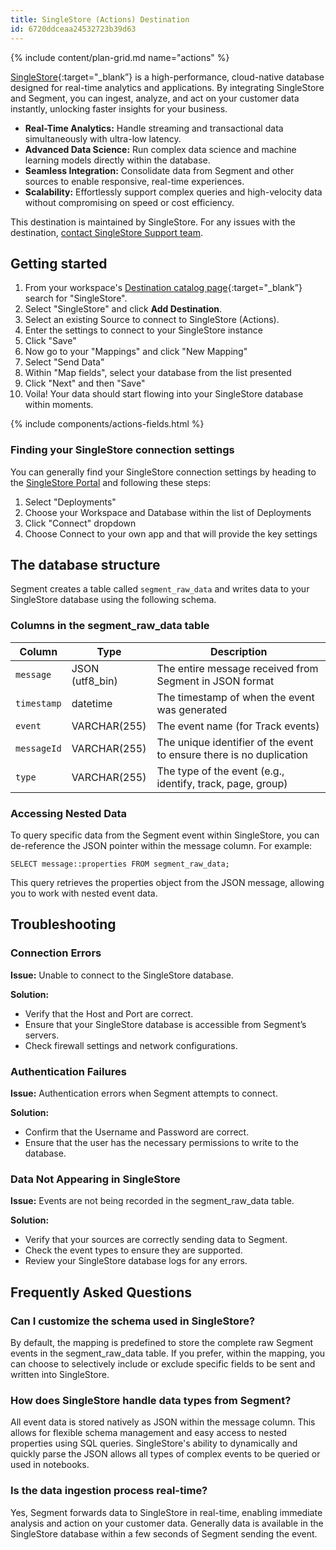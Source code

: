 ```yaml
---
title: SingleStore (Actions) Destination
id: 6720ddceaa24532723b39d63
---
```


{% include content/plan-grid.md name="actions" %}

[SingleStore](https://singlestore.com/?utm_source=segmentio&utm_medium=docs&utm_campaign=partners){:target="_blank”} is a high-performance, cloud-native database designed for real-time analytics and applications. By integrating SingleStore and Segment, you can ingest, analyze, and act on your customer data instantly, unlocking faster insights for your business.
* **Real-Time Analytics:** Handle streaming and transactional data simultaneously with ultra-low latency.
* **Advanced Data Science:** Run complex data science and machine learning models directly within the database.
* **Seamless Integration:** Consolidate data from Segment and other sources to enable responsive, real-time experiences.
* **Scalability:** Effortlessly support complex queries and high-velocity data without compromising on speed or cost efficiency.

This destination is maintained by SingleStore. For any issues with the destination, [contact SingleStore Support team](https://support.singlestore.com/).

## Getting started

1. From your workspace's [Destination catalog page](https://app.segment.com/goto-my-workspace/destinations/catalog){:target="_blank”} search for "SingleStore".
2. Select "SingleStore" and click **Add Destination**.
3. Select an existing Source to connect to SingleStore (Actions).
4. Enter the settings to connect to your SingleStore instance
5. Click "Save"
6. Now go to your "Mappings" and click "New Mapping"
7. Select "Send Data"
8. Within "Map fields", select your database from the list presented
9. Click "Next" and then "Save"
10. Voila!  Your data should start flowing into your SingleStore database within moments.

{% include components/actions-fields.html %}

### Finding your SingleStore connection settings
You can generally find your SingleStore connection settings by heading to the [SingleStore Portal](https://portal.singlestore.com) and following these steps:
1. Select "Deployments"
2. Choose your Workspace and Database within the list of Deployments
3. Click "Connect" dropdown
4. Choose Connect to your own app and that will provide the key settings

## The database structure
Segment creates a table called `segment_raw_data` and writes data to your SingleStore database using the following schema.

### Columns in the segment_raw_data table
|Column|	Type	|Description|
|-|-|-|
|`message`|	JSON (utf8_bin)|	The entire message received from Segment in JSON format|
|`timestamp`|	datetime|	The timestamp of when the event was generated|
|`event`|	VARCHAR(255)|	The event name (for Track events)|
|`messageId`|	VARCHAR(255)|	The unique identifier of the event to ensure there is no duplication|
|`type`|	VARCHAR(255)|	The type of the event (e.g., identify, track, page, group)|


### Accessing Nested Data
To query specific data from the Segment event within SingleStore, you can de-reference the JSON pointer within the message column. For example:
```
SELECT message::properties FROM segment_raw_data;
```
This query retrieves the properties object from the JSON message, allowing you to work with nested event data.

## Troubleshooting

### Connection Errors
**Issue:** Unable to connect to the SingleStore database.

**Solution:**
* Verify that the Host and Port are correct.
* Ensure that your SingleStore database is accessible from Segment’s servers.
* Check firewall settings and network configurations.

### Authentication Failures
**Issue:** Authentication errors when Segment attempts to connect.

**Solution:**
* Confirm that the Username and Password are correct.
* Ensure that the user has the necessary permissions to write to the database.

### Data Not Appearing in SingleStore
**Issue:** Events are not being recorded in the segment_raw_data table.

**Solution:**
* Verify that your sources are correctly sending data to Segment.
* Check the event types to ensure they are supported.
* Review your SingleStore database logs for any errors.

## Frequently Asked Questions
### Can I customize the schema used in SingleStore?

By default, the mapping is predefined to store the complete raw Segment events in the segment_raw_data table. If you prefer, within the mapping, you can choose to selectively include or exclude specific fields to be sent and written into SingleStore.

### How does SingleStore handle data types from Segment?

All event data is stored natively as JSON within the message column. This allows for flexible schema management and easy access to nested properties using SQL queries.  SingleStore's ability to dynamically and quickly parse the JSON allows all types of complex events to be queried or used in notebooks.

### Is the data ingestion process real-time?

Yes, Segment forwards data to SingleStore in real-time, enabling immediate analysis and action on your customer data.  Generally data is available in the SingleStore database within a few seconds of Segment sending the event.